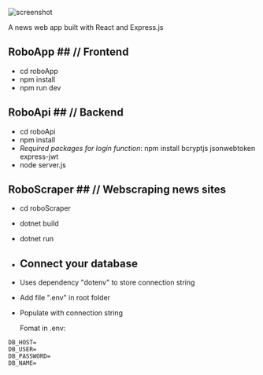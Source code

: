 ![screenshot](https://i.imgur.com/2orAXBS.png)

A news web app built with React and Express.js

## RoboApp ## // Frontend

* cd roboApp
* npm install
* npm run dev

## RoboApi ## // Backend

* cd roboApi
* npm install
* _Required packages for login function_: npm install bcryptjs jsonwebtoken express-jwt
* node server.js
## RoboScraper ## // Webscraping news sites

* cd roboScraper
* dotnet build
* dotnet run

* ## Connect your database
* Uses dependency "dotenv" to store connection string
* Add file ".env" in root folder
* Populate with connection string

  Fomat in .env:
  
```
DB_HOST=
DB_USER=
DB_PASSWORD=
DB_NAME=
```
  
